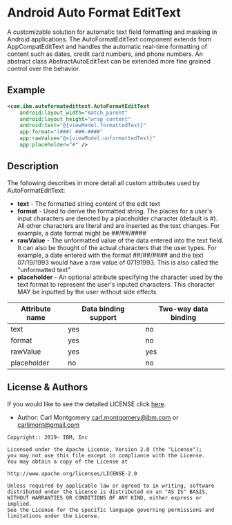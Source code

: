 # Android Auto Format EditText
A customizable solution for automatic text field formatting and masking in Android applications. The AutoFormatEditText component extends from AppCompatEditText and handles the automatic real-time formatting of content such as dates, credit card numbers, and phone numbers. An abstract class AbstractAutoEditText can be extended more fine grained control over the behavior.

## Example
```xml
<com.ibm.autoformatedittext.AutoFormatEditText
    android:layout_width="match_parent"
    android:layout_height="wrap_content"
    android:text="@{viewModel.formattedText}"
    app:format="(###) ###-####"
    app:rawValue="@={viewModel.unformattedText}"
    app:placeholder="#" />
```

## Description

The following describes in more detail all custom attributes used by AutoFormatEditText:
* **text** - The formatted string content of the edit text
* **format** - Used to derive the formatted string. The places for a user's input characters are denoted by a placeholder character (default is #). All other characters are literal and are inserted as the text changes. For example, a date format might be ##/##/####
* **rawValue** - The unformatted value of the data entered into the text field. It can also be thought of the actual characters that the user types. For example, a date entered with the format ##/##/#### and the text 07/19/1993 would have a raw value of 07191993. This is also called the "unformatted text"
* **placeholder** - An optional attribute specifying the character used by the text format to represent the user's inputed characters. This character MAY be inputted by the user without side effects

| Attribute name  | Data binding support | Two-way data binding |
| -------------   | -------------------- | -------------------- |
| text            | yes                  | no                   |
| format          | yes                  | no                   |
| rawValue        | yes                  | yes                  |
| placeholder     | no                   | no                   |

<!-- License and Authors is optional here, but gives you the ability to highlight who is involed in the project -->
## License & Authors

If you would like to see the detailed LICENSE click [here](LICENSE).

- Author: Carl Montgomery <carl.montgomery@ibm.com> or <carljmont@gmail.com>

```text
Copyright:: 2019- IBM, Inc

Licensed under the Apache License, Version 2.0 (the "License");
you may not use this file except in compliance with the License.
You may obtain a copy of the License at

http://www.apache.org/licenses/LICENSE-2.0

Unless required by applicable law or agreed to in writing, software
distributed under the License is distributed on an "AS IS" BASIS,
WITHOUT WARRANTIES OR CONDITIONS OF ANY KIND, either express or implied.
See the License for the specific language governing permissions and
limitations under the License.
```
